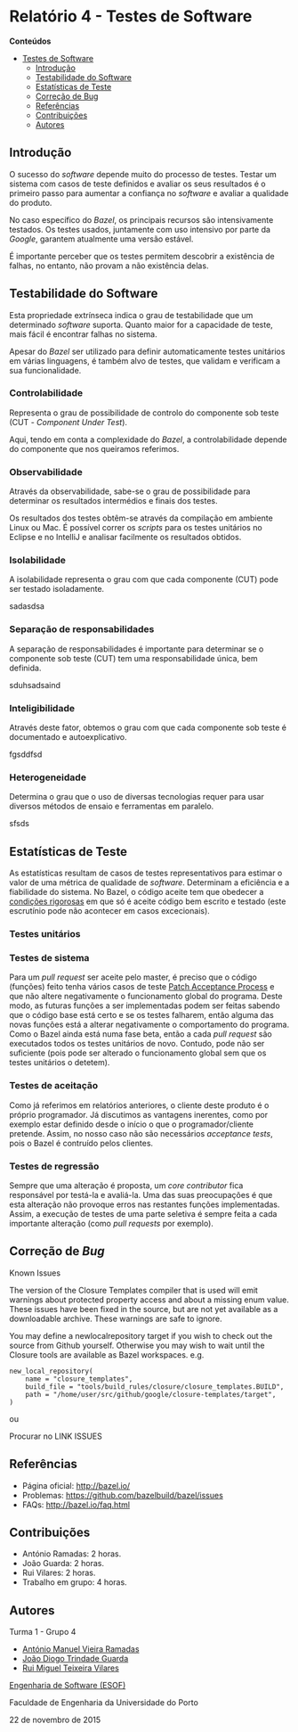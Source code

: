 # Relatório 4 - Testes de Software #

**Conteúdos**
- [Testes de Software](#relatório-4---testes-de-software)
	- [Introdução](#introdução)
	- [Testabilidade do Software](#testabilidade-do-software)
	- [Estatísticas de Teste](#estatísticas-de-teste)
	- [Correção de Bug](#correção-de-bug)
	- [Referências](#referências)
	- [Contribuições](#contribuições)
	- [Autores](#autores)


## Introdução ##

O sucesso do *software* depende muito do processo de testes. Testar um sistema com casos de teste definidos e avaliar os seus resultados é o primeiro passo para aumentar a confiança no *software* e avaliar a qualidade do produto.

No caso específico do *Bazel*, os principais recursos são intensivamente testados. Os testes usados, juntamente com uso intensivo por parte da *Google*, garantem atualmente uma versão estável.

É importante perceber que os testes permitem descobrir a existência de falhas, no entanto, não provam a não existência delas.

## Testabilidade do Software ##

Esta propriedade extrínseca indica o grau de testabilidade que um determinado *software* suporta. Quanto maior for a capacidade de teste, mais fácil é encontrar falhas no sistema.

Apesar do *Bazel* ser utilizado para definir automaticamente testes unitários em várias linguagens, é também alvo de testes, que validam e verificam a sua funcionalidade.  

### Controlabilidade ###

Representa o grau de possibilidade de controlo do componente sob teste (CUT - *Component Under Test*).

Aqui, tendo em conta a complexidade do *Bazel*, a controlabilidade depende do componente que nos queiramos referimos.  

### Observabilidade ###

Através da observabilidade, sabe-se o grau de possibilidade para determinar os resultados intermédios e finais dos testes.

Os resultados dos testes obtêm-se através da compilação em ambiente Linux ou Mac. É possível correr os *scripts* para os testes unitários no Eclipse e no IntelliJ e analisar facilmente os resultados obtidos.

### Isolabilidade ###

A isolabilidade representa o grau com que cada componente (CUT) pode ser testado isoladamente.

sadasdsa

### Separação de responsabilidades ###

A separação de responsabilidades é importante para determinar se o componente sob teste (CUT) tem uma responsabilidade única, bem definida.

sduhsadsaind

### Inteligibilidade ###

Através deste fator, obtemos o grau com que cada componente sob teste é documentado e autoexplicativo.

fgsddfsd

### Heterogeneidade ###

Determina o grau que o uso de diversas tecnologias requer para usar diversos métodos de ensaio e ferramentas em paralelo.

sfsds

## Estatísticas de Teste ##

As estatísticas resultam de casos de testes representativos para estimar o valor de uma métrica de qualidade de *software*. Determinam a eficiência e a fiabilidade do sistema. No Bazel, o código aceite tem que obedecer a [condições rigorosas](http://bazel.io/governance.html#core-contributors) em que só é aceite código bem escrito e testado (este escrutínio pode não acontecer em casos excecionais).

### Testes unitários ###

### Testes de sistema ###

Para um *pull request* ser aceite pelo master, é preciso que o código (funções) feito tenha vários casos de teste [Patch Acceptance Process](http://bazel.io/contributing.html) e que não altere negativamente o funcionamento global do programa. Deste modo, as futuras funções a ser implementadas podem ser feitas sabendo que o código base está certo e se os testes falharem, então alguma das novas funções está a alterar negativamente o comportamento do programa. Como o Bazel ainda está numa fase beta, então a cada *pull request* são executados todos os testes unitários de novo. Contudo, pode não ser suficiente (pois pode ser alterado o funcionamento global sem que os testes unitários o detetem).

### Testes de aceitação ###

Como já referimos em relatórios anteriores, o cliente deste produto é o próprio programador. Já discutimos as vantagens inerentes, como por exemplo estar definido desde o início o que o programador/cliente pretende. Assim, no nosso caso não são necessários *acceptance tests*, pois o Bazel é contruído pelos clientes.

### Testes de regressão ###

Sempre que uma alteração é proposta, um *core contributor* fica responsável por testá-la e avaliá-la. Uma das suas preocupações é que esta alteração não provoque erros nas restantes funções implementadas. Assim, a execução de testes de uma parte seletiva é sempre feita a cada importante alteração (como *pull requests* por exemplo).

## Correção de *Bug* ##

Known Issues

The version of the Closure Templates compiler that is used will emit warnings about protected property access and about a missing enum value. These issues have been fixed in the source, but are not yet available as a downloadable archive. These warnings are safe to ignore.

You may define a newlocalrepository target if you wish to check out the source from Github yourself. Otherwise you may wish to wait until the Closure tools are available as Bazel workspaces. e.g.

```
new_local_repository(
    name = "closure_templates",
    build_file = "tools/build_rules/closure/closure_templates.BUILD",
    path = "/home/user/src/github/google/closure-templates/target",
)
```

ou

Procurar no LINK ISSUES

## Referências ##

* Página oficial: http://bazel.io/
* Problemas: https://github.com/bazelbuild/bazel/issues
* FAQs: http://bazel.io/faq.html

## Contribuições ##
* António Ramadas: 2 horas.
* João Guarda: 2 horas.
* Rui Vilares: 2 horas.
* Trabalho em grupo: 4 horas.

## Autores ##

Turma 1 - Grupo 4

* [António Manuel Vieira Ramadas](https://github.com/antonio-ramadas)
* [João Diogo Trindade Guarda](https://github.com/Digas29)
* [Rui Miguel Teixeira Vilares](https://github.com/RuiVilares)

[Engenharia de Software (ESOF)](https://sigarra.up.pt/feup/pt/ucurr_geral.ficha_uc_view?pv_ocorrencia_id=368707)

Faculdade de Engenharia da Universidade do Porto

22 de novembro de 2015
